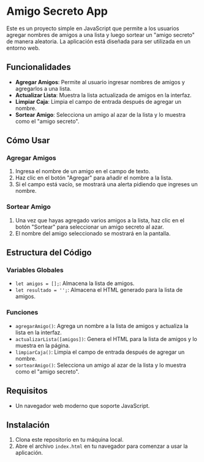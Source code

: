 # Amigo Secreto App

Este es un proyecto simple en JavaScript que permite a los usuarios agregar nombres de amigos a una lista y luego sortear un "amigo secreto" de manera aleatoria. La aplicación está diseñada para ser utilizada en un entorno web.

## Funcionalidades

- **Agregar Amigos**: Permite al usuario ingresar nombres de amigos y agregarlos a una lista.
- **Actualizar Lista**: Muestra la lista actualizada de amigos en la interfaz.
- **Limpiar Caja**: Limpia el campo de entrada después de agregar un nombre.
- **Sortear Amigo**: Selecciona un amigo al azar de la lista y lo muestra como el "amigo secreto".

## Cómo Usar

### Agregar Amigos

1. Ingresa el nombre de un amigo en el campo de texto.
2. Haz clic en el botón "Agregar" para añadir el nombre a la lista.
3. Si el campo está vacío, se mostrará una alerta pidiendo que ingreses un nombre.

### Sortear Amigo

1. Una vez que hayas agregado varios amigos a la lista, haz clic en el botón "Sortear" para seleccionar un amigo secreto al azar.
2. El nombre del amigo seleccionado se mostrará en la pantalla.

## Estructura del Código

### Variables Globales

- `let amigos = [];`: Almacena la lista de amigos.
- `let resultado = '';`: Almacena el HTML generado para la lista de amigos.

### Funciones

- `agregarAmigo()`: Agrega un nombre a la lista de amigos y actualiza la lista en la interfaz.
- `actualizarLista([amigos])`: Genera el HTML para la lista de amigos y lo muestra en la página.
- `limpiarCaja()`: Limpia el campo de entrada después de agregar un nombre.
- `sortearAmigo()`: Selecciona un amigo al azar de la lista y lo muestra como el "amigo secreto".

## Requisitos

- Un navegador web moderno que soporte JavaScript.

## Instalación

1. Clona este repositorio en tu máquina local.
2. Abre el archivo `index.html` en tu navegador para comenzar a usar la aplicación.